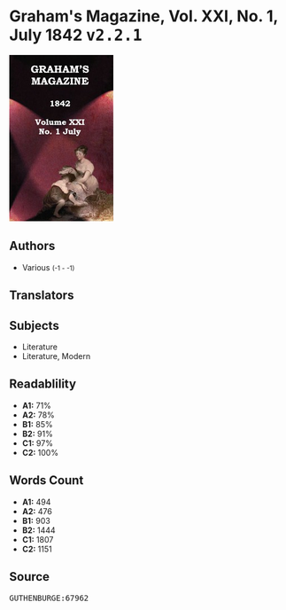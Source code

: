 # Graham's Magazine, Vol. XXI, No. 1, July 1842 <kbd>v2.2.1</kbd>

![](./cover.medium.jpg "")

## Authors


 - Various <small>(-1 - -1)</small>

## Translators



## Subjects


 - Literature
 - Literature, Modern

## Readablility


 - **A1:** 71%
 - **A2:** 78%
 - **B1:** 85%
 - **B2:** 91%
 - **C1:** 97%
 - **C2:** 100%

## Words Count


 - **A1:** 494
 - **A2:** 476
 - **B1:** 903
 - **B2:** 1444
 - **C1:** 1807
 - **C2:** 1151

## Source


<kbd>GUTHENBURGE:67962</kbd>
